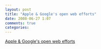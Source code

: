 ```yaml
---
layout: post
title: "Apple & Google's open web efforts"
date: 2008-06-27 1:07
comments: true
categories: 
---
```


<a href="http://www.roughlydrafted.com/2008/06/14/cocoa-for-windows-flash-killer-sproutcore/">Apple & Google's open web efforts</a><br/>
